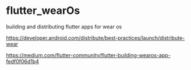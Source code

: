 # flutter_wearOs
building and distributing flutter apps for wear os


https://developer.android.com/distribute/best-practices/launch/distribute-wear

https://medium.com/flutter-community/flutter-building-wearos-app-fedf0f06d1b4
